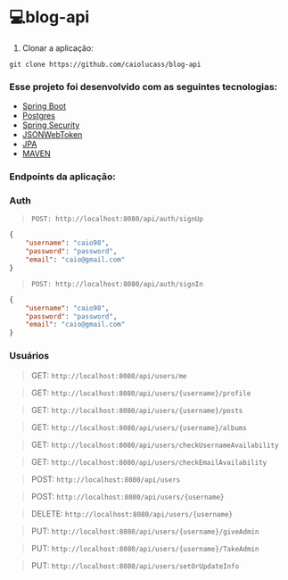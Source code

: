 # 💻blog-api

1. Clonar a aplicação:

`git clone https://github.com/caiolucass/blog-api`

### Esse projeto foi desenvolvido com as seguintes tecnologias:

- [Spring Boot](https://spring.io/)
- [Postgres](https://www.postgresql.org/)
- [Spring Security](https://spring.io/projects/spring-security)
- [JSONWebToken](https://jwt.io/)
- [JPA](https://spring.io/projects/spring-data-jpa)
- [MAVEN](https://maven.apache.org/)

### Endpoints da aplicação:

### Auth

> `POST: http://localhost:8080/api/auth/signUp`

```json
{
	"username": "caio98",
	"password": "password",
	"email": "caio@gmail.com"
}

```
> `POST: http://localhost:8080/api/auth/signIn`

```json
{
	"username": "caio98",
	"password": "password",
	"email": "caio@gmail.com"
}

```
### Usuários

> GET: `http://localhost:8080/api/users/me`

> GET: `http://localhost:8080/api/users/{username}/profile`

> GET: `http://localhost:8080/api/users/{username}/posts`

> GET: `http://localhost:8080/api/users/{username}/albums`

> GET: `http://localhost:8080/api/users/checkUsernameAvailability`

> GET: `http://localhost:8080/api/users/checkEmailAvailability`

> POST: `http://localhost:8080/api/users`

> POST: `http://localhost:8080/api/users/{username}`

> DELETE: `http://localhost:8080/api/users/{username}`

> PUT: `http://localhost:8080/api/users/{username}/giveAdmin`

> PUT: `http://localhost:8080/api/users/{username}/TakeAdmin`

> PUT: `http://localhost:8080/api/users/setOrUpdateInfo`


